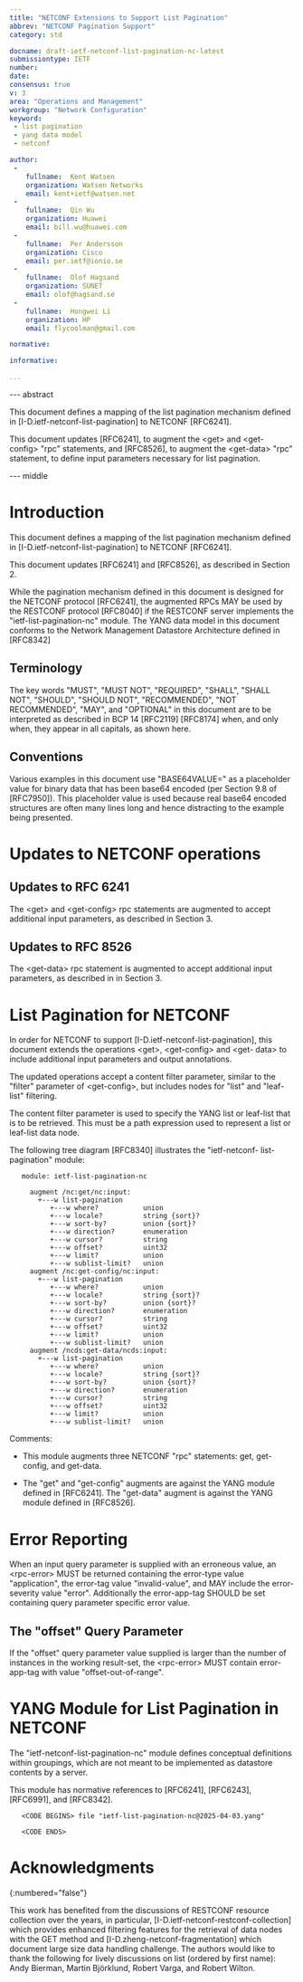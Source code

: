 ```yaml
---
title: "NETCONF Extensions to Support List Pagination"
abbrev: "NETCONF Pagination Support"
category: std

docname: draft-ietf-netconf-list-pagination-nc-latest
submissiontype: IETF
number:
date:
consensus: true
v: 3
area: "Operations and Management"
workgroup: "Network Configuration"
keyword:
 - list pagination
 - yang data model
 - netconf

author:
 -
    fullname:  Kent Watsen
    organization: Watsen Networks
    email: kent+ietf@watsen.net
 -
    fullname:  Qin Wu
    organization: Huawei
    email: bill.wu@huawei.com
 -
    fullname:  Per Andersson
    organization: Cisco
    email: per.ietf@ionio.se
 -
    fullname:  Olof Hagsand
    organization: SUNET
    email: olof@hagsand.se
 -
    fullname:  Hongwei Li
    organization: HP
    email: flycoolman@gmail.com

normative:

informative:

...
```


--- abstract

   This document defines a mapping of the list pagination mechanism
   defined in [I-D.ietf-netconf-list-pagination] to NETCONF [RFC6241].

   This document updates [RFC6241], to augment the &lt;get&gt; and &lt;get-
   config> "rpc" statements, and [RFC8526], to augment the &lt;get-data&gt;
   "rpc" statement, to define input parameters necessary for list
   pagination.

--- middle

# Introduction

   This document defines a mapping of the list pagination mechanism
   defined in [I-D.ietf-netconf-list-pagination] to NETCONF [RFC6241].

   This document updates [RFC6241] and [RFC8526], as described in
   Section 2.

   While the pagination mechanism defined in this document is designed
   for the NETCONF protocol [RFC6241], the augmented RPCs MAY be used by
   the RESTCONF protocol [RFC8040] if the RESTCONF server implements the
   "ietf-list-pagination-nc" module.
   The YANG data model in this document conforms to the Network
   Management Datastore Architecture defined in [RFC8342]

##  Terminology

   The key words "MUST", "MUST NOT", "REQUIRED", "SHALL", "SHALL NOT",
   "SHOULD", "SHOULD NOT", "RECOMMENDED", "NOT RECOMMENDED", "MAY", and
   "OPTIONAL" in this document are to be interpreted as described in BCP
   14 [RFC2119] [RFC8174] when, and only when, they appear in all
   capitals, as shown here.

##  Conventions

   Various examples in this document use "BASE64VALUE=" as a placeholder
   value for binary data that has been base64 encoded (per Section 9.8
   of [RFC7950]).  This placeholder value is used because real base64
   encoded structures are often many lines long and hence distracting to
   the example being presented.

#  Updates to NETCONF operations

##  Updates to RFC 6241

   The &lt;get&gt; and &lt;get-config&gt; rpc statements are augmented to accept
   additional input parameters, as described in Section 3.


##  Updates to RFC 8526

   The &lt;get-data&gt; rpc statement is augmented to accept additional input
   parameters, as described in in Section 3.

#  List Pagination for NETCONF

   In order for NETCONF to support [I-D.ietf-netconf-list-pagination],
   this document extends the operations &lt;get&gt;, &lt;get-config&gt; and &lt;get-
   data&gt; to include additional input parameters and output annotations.

   The updated operations accept a content filter parameter, similar to
   the "filter" parameter of &lt;get-config&gt;, but includes nodes for "list"
   and "leaf-list" filtering.

   The content filter parameter is used to specify the YANG list or
   leaf-list that is to be retrieved.  This must be a path expression
   used to represent a list or leaf-list data node.

   The following tree diagram [RFC8340] illustrates the "ietf-netconf-
   list-pagination" module:

~~~~
   module: ietf-list-pagination-nc

     augment /nc:get/nc:input:
       +---w list-pagination
          +---w where?           union
          +---w locale?          string {sort}?
          +---w sort-by?         union {sort}?
          +---w direction?       enumeration
          +---w cursor?          string
          +---w offset?          uint32
          +---w limit?           union
          +---w sublist-limit?   union
     augment /nc:get-config/nc:input:
       +---w list-pagination
          +---w where?           union
          +---w locale?          string {sort}?
          +---w sort-by?         union {sort}?
          +---w direction?       enumeration
          +---w cursor?          string
          +---w offset?          uint32
          +---w limit?           union
          +---w sublist-limit?   union
     augment /ncds:get-data/ncds:input:
       +---w list-pagination
          +---w where?           union
          +---w locale?          string {sort}?
          +---w sort-by?         union {sort}?
          +---w direction?       enumeration
          +---w cursor?          string
          +---w offset?          uint32
          +---w limit?           union
          +---w sublist-limit?   union
~~~~
   Comments:

   *  This module augments three NETCONF "rpc" statements: get, get-
      config, and get-data.

   *  The "get" and "get-config" augments are against the YANG module
      defined in [RFC6241].  The "get-data" augment is against the YANG
      module defined in [RFC8526].

#  Error Reporting

   When an input query parameter is supplied with an erroneous value, an
   &lt;rpc-error&gt; MUST be returned containing the error-type value
   "application", the error-tag value "invalid-value", and MAY include
   the error-severity value "error".  Additionally the error-app-tag
   SHOULD be set containing query parameter specific error value.

##  The "offset" Query Parameter

   If the "offset" query parameter value supplied is larger than the
   number of instances in the working result-set, the &lt;rpc-error&gt; MUST
   contain error-app-tag with value "offset-out-of-range".

#  YANG Module for List Pagination in NETCONF

   The "ietf-netconf-list-pagination-nc" module defines conceptual
   definitions within groupings, which are not meant to be implemented
   as datastore contents by a server.

   This module has normative references to [RFC6241], [RFC6243],
   [RFC6991], and [RFC8342].

~~~~
   <CODE BEGINS> file "ietf-list-pagination-nc@2025-04-03.yang"

   <CODE ENDS>
~~~~

# Acknowledgments
{:numbered="false"}

   This work has benefited from the discussions of RESTCONF resource
   collection over the years, in particular,
   [I-D.ietf-netconf-restconf-collection] which provides enhanced
   filtering features for the retrieval of data nodes with the GET
   method and [I-D.zheng-netconf-fragmentation] which document large
   size data handling challenge.  The authors would like to thank the
   following for lively discussions on list (ordered by first name):
   Andy Bierman, Martin Björklund, Robert Varga, and Robert Wilton.
